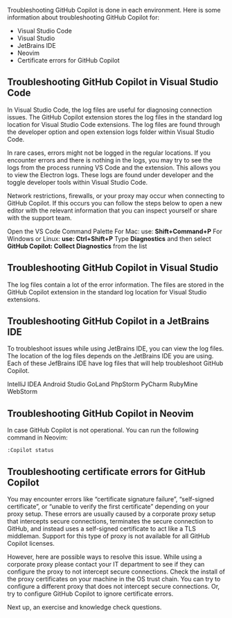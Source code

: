Troubleshooting GitHub Copilot is done in each environment. Here is some information about troubleshooting GitHub Copilot for:

- Visual Studio Code
- Visual Studio
- JetBrains IDE
- Neovim
- Certificate errors for GitHub Copilot

## Troubleshooting GitHub Copilot in Visual Studio Code

In Visual Studio Code, the log files are useful for diagnosing connection issues. The GitHub Copilot extension stores the log files in the standard log location for Visual Studio Code extensions. The log files are found through the developer option and open extension logs folder within Visual Studio Code.

In rare cases, errors might not be logged in the regular locations. If you encounter errors and there is nothing in the logs, you may try to see the logs from the process running VS Code and the extension. This allows you to view the Electron logs. These logs are found under developer and the toggle developer tools within Visual Studio Code.

Network restrictions, firewalls, or your proxy may occur when connecting to GitHub Copilot. If this occurs you can follow the steps below to open a new editor with the relevant information that you can inspect yourself or share with the support team.

Open the VS Code Command Palette
For Mac: use: **Shift+Command+P**
For Windows or Linux: **use: Ctrl+Shift+P**
Type **Diagnostics** and then select **GitHub Copilot: Collect Diagnostics** from the list

## Troubleshooting GitHub Copilot in Visual Studio

The log files contain a lot of the error information. The files are stored in the GitHub Copilot extension in the standard log location for Visual Studio extensions.

## Troubleshooting GitHub Copilot in a JetBrains IDE

To troubleshoot issues while using JetBrains IDE, you can view the log files. The location of the log files depends on the JetBrains IDE you are using. Each of these JefBrains IDE have log files that will help troubleshoot GitHub Copilot.

IntelliJ IDEA
Android Studio
GoLand
PhpStorm
PyCharm
RubyMine
WebStorm

## Troubleshooting GitHub Copilot in Neovim

In case GitHub Copilot is not operational. You can run the following command in Neovim:

`:Copilot status`

## Troubleshooting certificate errors for GitHub Copilot

You may encounter errors like “certificate signature failure”, “self-signed certificate”, or “unable to verify the first certificate” depending on your proxy setup. These errors are usually caused by a corporate proxy setup that intercepts secure connections, terminates the secure connection to GitHub, and instead uses a self-signed certificate to act like a TLS middleman. Support for this type of proxy is not available for all GitHub Copilot licenses. 

However, here are possible ways to resolve this issue. While using a corporate proxy please contact your IT department to see if they can configure the proxy to not intercept secure connections. Check the install of the proxy certificates on your machine in the OS trust chain. You can try to configure a different proxy that does not intercept secure connections. Or, try to configure GitHub Copilot to ignore certificate errors.

Next up, an exercise and knowledge check questions.
